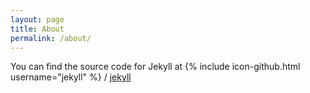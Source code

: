 ```yaml
---
layout: page
title: About
permalink: /about/
---
```




You can find the source code for Jekyll at
{% include icon-github.html username="jekyll" %} /
[jekyll](https://github.com/jekyll/jekyll)
